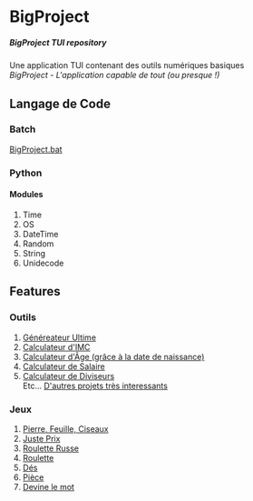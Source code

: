 # BigProject
##### BigProject TUI repository
Une application TUI contenant des outils numériques basiques   
*BigProject - L'application capable de tout (ou presque !)*

## Langage de Code
### Batch
[BigProject.bat](https://github.com/yrsciv95/BigProject/blob/BigProject/bigproject.bat "Lien vers le fichier Batch de BigProject")
### Python
#### Modules
1. Time
2. OS
3. DateTime
4. Random
5. String 
6. Unidecode

## Features
### Outils
1. [Généreateur Ultime](https://github.com/yrsciv95/BigProject/blob/BigProject/source_code/ultimgenerator.py "Lien vers le fichier Python de Générateur Ultime")
2. [Calculateur d'IMC](https://github.com/yrsciv95/BigProject/blob/BigProject/source_code/calcimc.py "Lien vers le fichier Python de Calculateur d'IMC")
3. [Calculateur d'Âge (grâce à la date de naissance)](https://github.com/yrsciv95/BigProject/blob/BigProject/source_code/calcage.py "Lien vers le fichier Python de Calculateur d'Âge")
4. [Calculateur de Salaire](https://github.com/yrsciv95/BigProject/blob/BigProject/source_code/salary.py "Lien vers le fichier Python de Calculatrice de Salaire")
5. [Calculateur de Diviseurs](https://github.com/yrsciv95/BigProject/blob/BigProject/source_code/calcdiv.py "Lien vers le fichier Pyhton de Calculateur de Diviseurs")  
Etc... [D'autres projets très interessants](https://github.com/yrsciv95/BigProject/tree/BigProject/source_code) 

### Jeux
1. [Pierre, Feuille, Ciseaux](https://github.com/yrsciv95/BigProject/blob/BigProject/source_code/chifoumi.py "Lien vers le fichier Python de Chifoumi")
2. [Juste Prix](https://github.com/yrsciv95/BigProject/blob/BigProject/source_code/nbguess.py "Lien vers le fichier Python de Juste Prix")
3. [Roulette Russe](https://github.com/yrsciv95/BigProject/blob/BigProject/source_code/rouletteru.py "Lien vers le fichier Python de Roulette Russe")
4. [Roulette](https://github.com/yrsciv95/BigProject/blob/BigProject/source_code/roulettefr.py "Lien vers le fichier Python de Roulette")
5. [Dés](https://github.com/yrsciv95/BigProject/blob/BigProject/source_code/dice.py "Lien vers le fichier Python de Dés")
6. [Pièce](https://github.com/yrsciv95/BigProject/blob/BigProject/source_code/piece.py)
7. [Devine le mot](https://github.com/yrsciv95/BigProject/blob/BigProject/source_code/wordguess.py)
